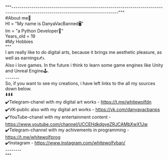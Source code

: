 """-----------------------------------------------------------------------------------------------------------------------------------"""<br>
#About me👤<br>
HI = "My name is DanyaVacBanned🖥"<br>
Im = "a Python Developer🐍"<br>
Years_old = 19<br>
#My Hobbies<br>
"""<br>
I am really like to do digital arts, because it brings me aesthetic pleasure, as well as earnings✍️.<br>
Also i love games. In the future i think to learn some game engines like Unity and Unreal Engine🕹.<br>
-------<br>
So, if you want to see my creations, i have left links to the all my sources down below.<br>
⬇️⬇️⬇️<br>
✔️Telegram-chanel with my digital art works - https://t.me/whitewolfdn<br>
✔️VK-public also with my digital art works - https://vk.com/danyavacbanps<br>
✔️YouTube-chanel with my entertainment content - https://www.youtube.com/channel/UCCEHdkdgyeZRJCAMbXwX1Jw<br>
✔️Telegram-channel with my achivements in programming - https://t.me/whitewolfprog<br>
✔️Instagram - https://www.instagram.com/whitewolfvban/<br>
--------<br>
"""
